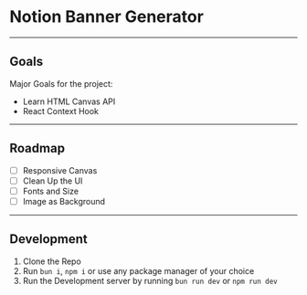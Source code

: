 # Notion Banner Generator

---

## Goals

Major Goals for the project:

- Learn HTML Canvas API
- React Context Hook

---

## Roadmap

- [ ] Responsive Canvas
- [ ] Clean Up the UI
- [ ] Fonts and Size
- [ ] Image as Background

---

## Development

1. Clone the Repo
2. Run `bun i`, `npm i` or use any package manager of your choice
3. Run the Development server by running `bun run dev` or `npm run dev`
